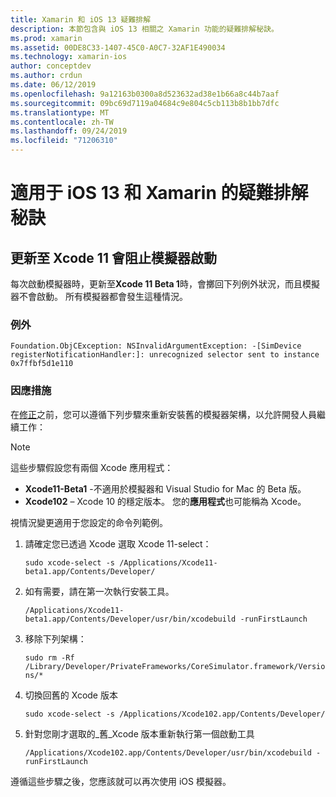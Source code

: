 ```yaml
---
title: Xamarin 和 iOS 13 疑難排解
description: 本節包含與 iOS 13 相關之 Xamarin 功能的疑難排解秘訣。
ms.prod: xamarin
ms.assetid: 00DE8C33-1407-45C0-A0C7-32AF1E490034
ms.technology: xamarin-ios
author: conceptdev
ms.author: crdun
ms.date: 06/12/2019
ms.openlocfilehash: 9a12163b0300a8d523632ad38e1b66a8c44b7aaf
ms.sourcegitcommit: 09bc69d7119a04684c9e804c5cb113b8b1bb7dfc
ms.translationtype: MT
ms.contentlocale: zh-TW
ms.lasthandoff: 09/24/2019
ms.locfileid: "71206310"
---
```

# <a name="troubleshooting-tips-for-ios-13-and-xamarinios"></a>適用于 iOS 13 和 Xamarin 的疑難排解秘訣

## <a name="updating-to-xcode-11-stops-the-simulator-from-launching"></a>更新至 Xcode 11 會阻止模擬器啟動

每次啟動模擬器時，更新至**Xcode 11 Beta 1**時，會擲回下列例外狀況，而且模擬器不會啟動。 所有模擬器都會發生這種情況。

### <a name="exception"></a>例外

`Foundation.ObjCException: NSInvalidArgumentException: -[SimDevice registerNotificationHandler:]: unrecognized selector sent to instance 0x7ffbf5d1e110`

### <a name="workaround"></a>因應措施

在[修正](https://github.com/xamarin/xamarin-macios/issues/6216)之前，您可以遵循下列步驟來重新安裝舊的模擬器架構，以允許開發人員繼續工作：

> [!NOTE]
> 這些步驟假設您有兩個 Xcode 應用程式：
>
> - **Xcode11-Beta1** -不適用於模擬器和 Visual Studio for Mac 的 Beta 版。
> - **Xcode102** – Xcode 10 的穩定版本。 您的**應用程式**也可能稱為 Xcode。
>
> 視情況變更適用于您設定的命令列範例。

1. 請確定您已透過 Xcode 選取 Xcode 11-select：

   `sudo xcode-select -s /Applications/Xcode11-beta1.app/Contents/Developer/`

2. 如有需要，請在第一次執行安裝工具。

    `/Applications/Xcode11-beta1.app/Contents/Developer/usr/bin/xcodebuild -runFirstLaunch`

3. 移除下列架構：

    `sudo rm -Rf  /Library/Developer/PrivateFrameworks/CoreSimulator.framework/Versions/*`

4. 切換回舊的 Xcode 版本

   `sudo xcode-select -s /Applications/Xcode102.app/Contents/Developer/`

5. 針對您剛才選取的_舊_Xcode 版本重新執行第一個啟動工具

   `/Applications/Xcode102.app/Contents/Developer/usr/bin/xcodebuild -runFirstLaunch`

遵循這些步驟之後，您應該就可以再次使用 iOS 模擬器。
